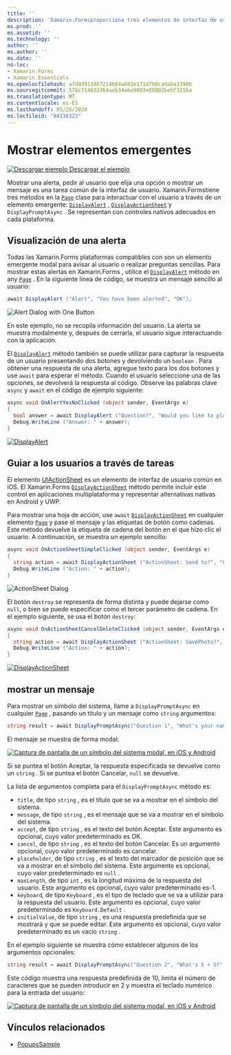```yaml
---
title: ''
description: 'Xamarin.Formsproporciona tres elementos de interfaz de usuario de tipo emergente: una alerta, una hoja de acción y un símbolo del sistema. En este artículo se muestra el uso de alertas, hojas de acción y API de mensajes para mostrar cuadros de diálogo que piden a los usuarios preguntas sencillas, guiar a los usuarios a través de tareas y mostrar mensajes.'
ms.prod: ''
ms.assetid: ''
ms.technology: ''
author: ''
ms.author: ''
ms.date: ''
no-loc:
- Xamarin.Forms
- Xamarin.Essentials
ms.openlocfilehash: a7ddd9134b7214b84a883e171d7b0cadaba3390b
ms.sourcegitcommit: 57bc714633364aeb34aba9803e88802bebf321ba
ms.translationtype: MT
ms.contentlocale: es-ES
ms.lasthandoff: 05/28/2020
ms.locfileid: "84136323"
---
```

# <a name="display-pop-ups"></a>Mostrar elementos emergentes

[![Descargar ejemplo](~/media/shared/download.png) Descargar el ejemplo](https://docs.microsoft.com/samples/xamarin/xamarin-forms-samples/navigation-pop-ups)

Mostrar una alerta, pedir al usuario que elija una opción o mostrar un mensaje es una tarea común de la interfaz de usuario. Xamarin.Formstiene tres métodos en la [`Page`](xref:Xamarin.Forms.Page) clase para interactuar con el usuario a través de un elemento emergente: [`DisplayAlert`](xref:Xamarin.Forms.Page.DisplayAlert*) , [`DisplayActionSheet`](xref:Xamarin.Forms.Page.DisplayActionSheet*) y `DisplayPromptAsync` . Se representan con controles nativos adecuados en cada plataforma.

## <a name="display-an-alert"></a>Visualización de una alerta

Todas las Xamarin.Forms plataformas compatibles con son un elemento emergente modal para avisar al usuario o realizar preguntas sencillas. Para mostrar estas alertas en Xamarin.Forms , utilice el [`DisplayAlert`](xref:Xamarin.Forms.Page.DisplayAlert*) método en any [`Page`](xref:Xamarin.Forms.Page) . En la siguiente línea de código, se muestra un mensaje sencillo al usuario:

```csharp
await DisplayAlert ("Alert", "You have been alerted", "OK");
```

![](pop-ups-images/alert.png "Alert Dialog with One Button")

En este ejemplo, no se recopila información del usuario. La alerta se muestra modalmente y, después de cerrarla, el usuario sigue interactuando con la aplicación.

El [`DisplayAlert`](xref:Xamarin.Forms.Page.DisplayAlert*) método también se puede utilizar para capturar la respuesta de un usuario presentando dos botones y devolviendo un `boolean` . Para obtener una respuesta de una alerta, agregue texto para los dos botones y use `await` para esperar el método. Cuando el usuario seleccione una de las opciones, se devolverá la respuesta al código. Observe las palabras clave `async` y `await` en el código de ejemplo siguiente:

```csharp
async void OnAlertYesNoClicked (object sender, EventArgs e)
{
  bool answer = await DisplayAlert ("Question?", "Would you like to play a game", "Yes", "No");
  Debug.WriteLine ("Answer: " + answer);
}
```

[![DisplayAlert](pop-ups-images/alert2-sml.png "Cuadro de diálogo de alerta con dos botones")](pop-ups-images/alert2.png#lightbox "Cuadro de diálogo de alerta con dos botones")

## <a name="guide-users-through-tasks"></a>Guiar a los usuarios a través de tareas

El elemento [UIActionSheet](https://developer.apple.com/library/ios/documentation/uikit/reference/uiactionsheet_class/Reference/Reference.html) es un elemento de interfaz de usuario común en iOS. El Xamarin.Forms [`DisplayActionSheet`](xref:Xamarin.Forms.Page.DisplayActionSheet*) método permite incluir este control en aplicaciones multiplataforma y representar alternativas nativas en Android y UWP.

Para mostrar una hoja de acción, use `await` [`DisplayActionSheet`](xref:Xamarin.Forms.Page.DisplayActionSheet*) en cualquier elemento [`Page`](xref:Xamarin.Forms.Page) y pase el mensaje y las etiquetas de botón como cadenas. Este método devuelve la etiqueta de cadena del botón en el que hizo clic el usuario. A continuación, se muestra un ejemplo sencillo:

```csharp
async void OnActionSheetSimpleClicked (object sender, EventArgs e)
{
  string action = await DisplayActionSheet ("ActionSheet: Send to?", "Cancel", null, "Email", "Twitter", "Facebook");
  Debug.WriteLine ("Action: " + action);
}
```

![](pop-ups-images/action.png "ActionSheet Dialog")

El botón `destroy` se representa de forma distinta y puede dejarse como `null`, o bien se puede especificar como el tercer parámetro de cadena. En el ejemplo siguiente, se usa el botón `destroy`:

```csharp
async void OnActionSheetCancelDeleteClicked (object sender, EventArgs e)
{
  string action = await DisplayActionSheet ("ActionSheet: SavePhoto?", "Cancel", "Delete", "Photo Roll", "Email");
  Debug.WriteLine ("Action: " + action);
}
```

[![DisplayActionSheet](pop-ups-images/action2-sml.png "Cuadro de diálogo de hoja de acción con el botón destruir")](pop-ups-images/action2.png#lightbox "Cuadro de diálogo de hoja de acción con el botón destruir")

## <a name="display-a-prompt"></a>mostrar un mensaje

Para mostrar un símbolo del sistema, llame a `DisplayPromptAsync` en cualquier [`Page`](xref:Xamarin.Forms.Page) , pasando un título y un mensaje como `string` argumentos:

```csharp
string result = await DisplayPromptAsync("Question 1", "What's your name?");
```

El mensaje se muestra de forma modal:

[![Captura de pantalla de un símbolo del sistema modal, en iOS y Android](pop-ups-images/simple-prompt.png "Símbolo del sistema modal")](pop-ups-images/simple-prompt-large.png#lightbox "Símbolo del sistema modal")

Si se puntea el botón Aceptar, la respuesta especificada se devuelve como un `string` . Si se puntea el botón Cancelar, `null` se devuelve.

La lista de argumentos completa para el `DisplayPromptAsync` método es:

- `title`, de tipo `string` , es el título que se va a mostrar en el símbolo del sistema.
- `message`, de tipo `string` , es el mensaje que se va a mostrar en el símbolo del sistema.
- `accept`, de tipo `string` , es el texto del botón Aceptar. Este argumento es opcional, cuyo valor predeterminado es OK.
- `cancel`, de tipo `string` , es el texto del botón Cancelar. Es un argumento opcional, cuyo valor predeterminado es cancelar.
- `placeholder`, de tipo `string` , es el texto del marcador de posición que se va a mostrar en el símbolo del sistema. Este argumento es opcional, cuyo valor predeterminado es `null` .
- `maxLength`, de tipo `int` , es la longitud máxima de la respuesta del usuario. Este argumento es opcional, cuyo valor predeterminado es-1.
- `keyboard`, de tipo `Keyboard` , es el tipo de teclado que se va a utilizar para la respuesta del usuario. Este argumento es opcional, cuyo valor predeterminado es `Keyboard.Default` .
- `initialValue`, de tipo `string` , es una respuesta predefinida que se mostrará y que se puede editar. Este argumento es opcional, cuyo valor predeterminado es un vacío `string` .

En el ejemplo siguiente se muestra cómo establecer algunos de los argumentos opcionales:

```csharp
string result = await DisplayPromptAsync("Question 2", "What's 5 + 5?", initialValue: "10", maxLength: 2, keyboard: Keyboard.Numeric);
```

Este código muestra una respuesta predefinida de 10, limita el número de caracteres que se pueden introducir en 2 y muestra el teclado numérico para la entrada del usuario:

[![Captura de pantalla de un símbolo del sistema modal, en iOS y Android](pop-ups-images/keyboard-prompt.png "Símbolo del sistema modal")](pop-ups-images/keyboard-prompt-large.png#lightbox "Símbolo del sistema modal")

## <a name="related-links"></a>Vínculos relacionados

- [PopupsSample](https://docs.microsoft.com/samples/xamarin/xamarin-forms-samples/navigation-pop-ups)
